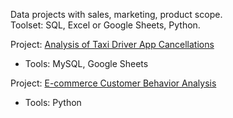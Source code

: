 Data projects with sales, marketing, product scope.  
Toolset: SQL, Excel or Google Sheets, Python.

Project: [Analysis of Taxi Driver App Cancellations](https://github.com/betomarcos/sales_marketing/blob/main/gett_taxi_project.md)  
- Tools: MySQL, Google Sheets

Project: [E-commerce Customer Behavior Analysis](https://github.com/betomarcos/business_analysis/blob/main/E-commerce%20Customer%20Behavior%20-%20Analysis.ipynb)
- Tools: Python 
